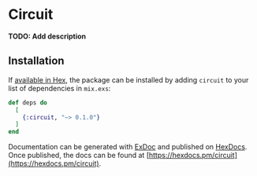 # Circuit

**TODO: Add description**

## Installation

If [available in Hex](https://hex.pm/docs/publish), the package can be installed
by adding `circuit` to your list of dependencies in `mix.exs`:

```elixir
def deps do
  [
    {:circuit, "~> 0.1.0"}
  ]
end
```

Documentation can be generated with [ExDoc](https://github.com/elixir-lang/ex_doc)
and published on [HexDocs](https://hexdocs.pm). Once published, the docs can
be found at [https://hexdocs.pm/circuit](https://hexdocs.pm/circuit).

